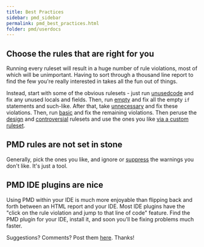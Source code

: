 ```yaml
---
title: Best Practices
sidebar: pmd_sidebar
permalink: pmd_best_practices.html
folder: pmd/userdocs
---
```


## Choose the rules that are right for you

Running every ruleset will result in a huge number of rule violations, most of which will be unimportant.
Having to sort through a thousand line report to find the few you're really interested in takes
all the fun out of things.

Instead, start with some of the obvious rulesets - just run [unusedcode](../pmd-java/rules/index.html#Unused_Code) and fix any unused locals and fields.
Then, run [empty](../pmd-java/rules/index.html#Empty_Code) and fix all the empty `if` statements and such-like. After that, take [unnecessary](../pmd-java/rules/index.html#Unnecessary)
and fix these violations. Then, run [basic](../pmd-java/rules/index.html#Basic) and fix the remaining violations.
Then peruse the [design](../pmd-java/rules/index.html#Design) and [controversial](../pmd-java/rules/index.html#Controversial) rulesets and use the ones
you like [via a custom ruleset](../customizing/howtomakearuleset.html).

## PMD rules are not set in stone

Generally, pick the ones you like, and ignore or [suppress](../usage/suppressing.html) the warnings you don't like. It's just a tool.

## PMD IDE plugins are nice

Using PMD within your IDE is much more enjoyable than flipping back and forth
between an HTML report and your IDE. Most IDE plugins have the "click on the rule
violation and jump to that line of code" feature. Find the PMD plugin for your IDE, install it,
and soon you'll be fixing problems much faster.

Suggestions?  Comments?  Post them [here](https://github.com/pmd/pmd/issues). Thanks!
